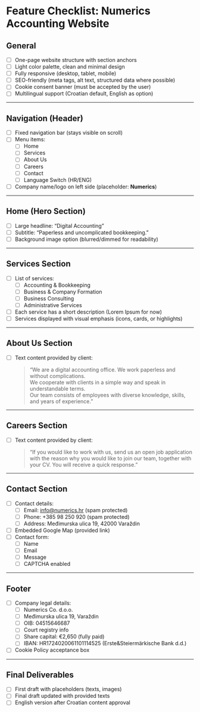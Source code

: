 # Feature Checklist: Numerics Accounting Website

## General
- [ ] One-page website structure with section anchors
- [ ] Light color palette, clean and minimal design
- [ ] Fully responsive (desktop, tablet, mobile)
- [ ] SEO-friendly (meta tags, alt text, structured data where possible)
- [ ] Cookie consent banner (must be accepted by the user)
- [ ] Multilingual support (Croatian default, English as option)

---

## Navigation (Header)
- [ ] Fixed navigation bar (stays visible on scroll)
- [ ] Menu items:
  - [ ] Home
  - [ ] Services
  - [ ] About Us
  - [ ] Careers
  - [ ] Contact
  - [ ] Language Switch (HR/ENG)
- [ ] Company name/logo on left side (placeholder: **Numerics**)

---

## Home (Hero Section)
- [ ] Large headline: “Digital Accounting”
- [ ] Subtitle: “Paperless and uncomplicated bookkeeping.”
- [ ] Background image option (blurred/dimmed for readability)

---

## Services Section
- [ ] List of services:
  - [ ] Accounting & Bookkeeping
  - [ ] Business & Company Formation
  - [ ] Business Consulting
  - [ ] Administrative Services
- [ ] Each service has a short description (Lorem Ipsum for now)
- [ ] Services displayed with visual emphasis (icons, cards, or highlights)

---

## About Us Section
- [ ] Text content provided by client:
  > “We are a digital accounting office. We work paperless and without complications.  
  > We cooperate with clients in a simple way and speak in understandable terms.  
  > Our team consists of employees with diverse knowledge, skills, and years of experience.”

---

## Careers Section
- [ ] Text content provided by client:
  > “If you would like to work with us, send us an open job application with the reason why you would like to join our team, together with your CV. You will receive a quick response.”

---

## Contact Section
- [ ] Contact details:
  - [ ] Email: info@numerics.hr (spam protected)
  - [ ] Phone: +385 98 250 920 (spam protected)
  - [ ] Address: Međimurska ulica 19, 42000 Varaždin
- [ ] Embedded Google Map (provided link)
- [ ] Contact form:
  - [ ] Name
  - [ ] Email
  - [ ] Message
  - [ ] CAPTCHA enabled

---

## Footer
- [ ] Company legal details:
  - [ ] Numerics Co. d.o.o.
  - [ ] Međimurska ulica 19, Varaždin
  - [ ] OIB: 04515646687
  - [ ] Court registry info
  - [ ] Share capital: €2,650 (fully paid)
  - [ ] IBAN: HR1724020061101114525 (Erste&Steiermärkische Bank d.d.)
- [ ] Cookie Policy acceptance box

---

## Final Deliverables
- [ ] First draft with placeholders (texts, images)
- [ ] Final draft updated with provided texts
- [ ] English version after Croatian content approval
